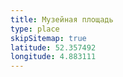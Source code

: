 ```yaml
---
title: Музейная площадь
type: place
skipSitemap: true
latitude: 52.357492
longitude: 4.883111
---
```

